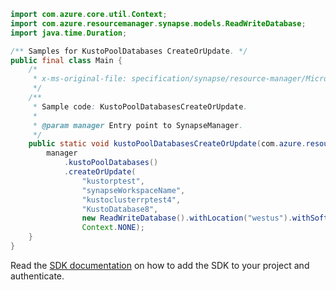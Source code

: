 ```java
import com.azure.core.util.Context;
import com.azure.resourcemanager.synapse.models.ReadWriteDatabase;
import java.time.Duration;

/** Samples for KustoPoolDatabases CreateOrUpdate. */
public final class Main {
    /*
     * x-ms-original-file: specification/synapse/resource-manager/Microsoft.Synapse/preview/2021-06-01-preview/examples/KustoPoolDatabasesCreateOrUpdate.json
     */
    /**
     * Sample code: KustoPoolDatabasesCreateOrUpdate.
     *
     * @param manager Entry point to SynapseManager.
     */
    public static void kustoPoolDatabasesCreateOrUpdate(com.azure.resourcemanager.synapse.SynapseManager manager) {
        manager
            .kustoPoolDatabases()
            .createOrUpdate(
                "kustorptest",
                "synapseWorkspaceName",
                "kustoclusterrptest4",
                "KustoDatabase8",
                new ReadWriteDatabase().withLocation("westus").withSoftDeletePeriod(Duration.parse("P1D")),
                Context.NONE);
    }
}
```

Read the [SDK documentation](https://github.com/Azure/azure-sdk-for-java/blob/azure-resourcemanager-synapse_1.0.0-beta.6/sdk/synapse/azure-resourcemanager-synapse/README.md) on how to add the SDK to your project and authenticate.
